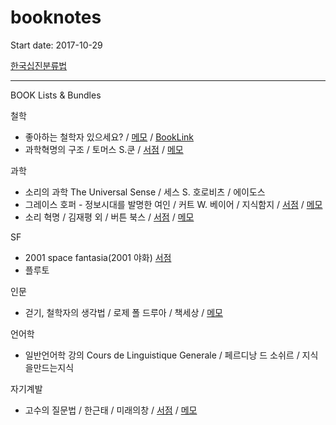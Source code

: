 # booknotes

Start date: 2017-10-29

[한국십진분류법](https://ko.wikipedia.org/wiki/%ED%95%9C%EA%B5%AD%EC%8B%AD%EC%A7%84%EB%B6%84%EB%A5%98%EB%B2%95)
<hr/>

BOOK Lists & Bundles 

철학
* 좋아하는 철학자 있으세요? / [메모](https://github.com/knlee-voice/BookNotes/blob/master/9791157524990_171029.md) / [BookLink](http://www.kyobobook.co.kr/product/detailViewKor.laf?ejkGb=KOR&barcode=9791157524990) 
* 과학혁명의 구조 / 토머스 S.쿤 / [서점](http://www.kyobobook.co.kr/product/detailViewKor.laf?ejkGb=KOR&barcode=9788972915546) / [메모](https://github.com/knlee-voice/BookNotes/blob/master/9788972915546_171212.md) 

과학
* 소리의 과학 The Universal Sense / 세스 S. 호로비츠 / 에이도스  
* 그레이스 호퍼 - 정보시대를 발명한 여인 / 커트 W. 베이어 / 지식함지 / [서점](http://www.kyobobook.co.kr/product/detailViewKor.laf?ejkGb=KOR&barcode=9791195258499) / [메모](https://github.com/knlee-voice/BookNotes/blob/master/9791195258499_180225.md)
* 소리 혁명 / 김재평 외 / 버튼 북스 / [서점](http://www.kyobobook.co.kr/product/detailViewKor.laf?ejkGb=KOR&barcode=9791187320180) / [메모](https://github.com/knlee-voice/BookNotes/blob/master/9791187320180_180418.md)

SF
* 2001 space fantasia(2001 야화) [서점](http://www.kyobobook.co.kr/product/detailViewKor.laf?barcode=9788959192588)
* 플루토

인문
* 걷기, 철학자의 생각법 / 로제 폴 드루아 / 책세상 / [메모](https://github.com/knlee-voice/BookNotes/blob/master/100_171222.md)

언어학
* 일반언어학 강의 Cours de Linguistique Generale / 페르디낭 드 소쉬르 / 지식을만드는지식

자기계발
* 고수의 질문법 / 한근태 / 미래의창 / [서점](http://www.kyobobook.co.kr/product/detailViewKor.laf?ejkGb=KOR&barcode=9788959894987) / [메모](https://github.com/knlee-voice/BookNotes/blob/master/9788959894987_180516.md)
